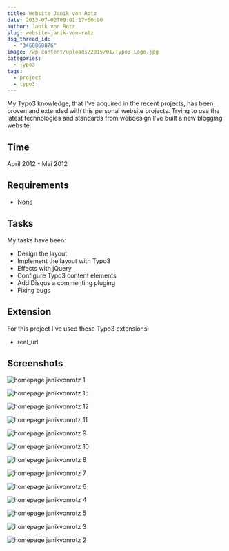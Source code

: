 ```yaml
---
title: Website Janik von Rotz
date: 2013-07-02T09:01:17+00:00
author: Janik von Rotz
slug: website-janik-von-rotz
dsq_thread_id:
  - "3468868876"
image: /wp-content/uploads/2015/01/Typo3-Logo.jpg
categories:
  - Typo3
tags:
  - project
  - typo3
---
```

My Typo3 knowledge, that I've acquired in the recent projects, has been proven and extended with this personal website projects. Trying to use the latest technologies and standards from webdesign I've built a new blogging website.
<!--more-->
## Time

April 2012 - Mai 2012

## Requirements

* None

## Tasks

My tasks have been:

* Design the layout
* Implement the layout with Typo3
* Effects with jQuery
* Configure Typo3 content elements
* Add Disqus a commenting pluging
* Fixing bugs

## Extension

For this project I've used these Typo3 extensions:

* real_url

## Screenshots

![homepage janikvonrotz 1](/wp-content/uploads/2013/07/homepage-janikvonrotz-1.png)

![homepage janikvonrotz 15](/wp-content/uploads/2013/07/homepage-janikvonrotz-15.png)

![homepage janikvonrotz 12](/wp-content/uploads/2013/07/homepage-janikvonrotz-12-1024x486.png)

![homepage janikvonrotz 11](/wp-content/uploads/2013/07/homepage-janikvonrotz-11-1024x390.png)

![homepage janikvonrotz 9](/wp-content/uploads/2013/07/homepage-janikvonrotz-9.png)

![homepage janikvonrotz 10](/wp-content/uploads/2013/07/homepage-janikvonrotz-10-1024x784.png)

![homepage janikvonrotz 8](/wp-content/uploads/2013/07/homepage-janikvonrotz-8.png)

![homepage janikvonrotz 7](/wp-content/uploads/2013/07/homepage-janikvonrotz-7.png)

![homepage janikvonrotz 6](/wp-content/uploads/2013/07/homepage-janikvonrotz-6.png)

![homepage janikvonrotz 4](/wp-content/uploads/2013/07/homepage-janikvonrotz-4.png)

![homepage janikvonrotz 5](/wp-content/uploads/2013/07/homepage-janikvonrotz-5.png)

![homepage janikvonrotz 3](/wp-content/uploads/2013/07/homepage-janikvonrotz-3.png)

![homepage janikvonrotz 2](/wp-content/uploads/2013/07/homepage-janikvonrotz-2.png)